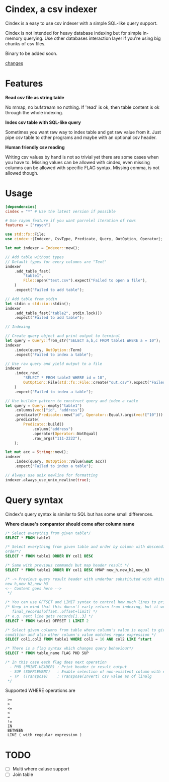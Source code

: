 # Cindex, a csv indexer

Cindex is a easy to use csv indexer with a simple SQL-like query support.

Cindex is not intended for heavy database indexing but for simple in-memory
querying. Use other databases interaction layer if you're using big chunks of
csv files.

Binary to be added soon.

[changes](./docs/change.md)

# Features

**Read csv file as string table**

No mmap, no bufstream no nothing. If 'read' is ok, then table content is ok
through the whole indexing.

**Index csv table with SQL-like query**

Sometimes you want raw way to index table and get raw value from it. Just pipe
csv table to other programs and maybe with an optional csv header.

**Human friendly csv reading**

Writing csv values by hand is not so trivial yet there are some cases when you
have to. Missing values can be allowed with cindex, even missing columns can be
allowed with specific FLAG syntax. Missing comma, is not allowed though.

# Usage

```toml
[dependencies]
cindex = "*" # Use the latest version if possible

# Use rayon feature if you want parrelel iteration of rows
features = ["rayon"]
```

```rust
use std::fs::File;
use cindex::{Indexer, CsvType, Predicate, Query, OutOption, Operator};

let mut indexer = Indexer::new();

// Add table without types
// Default types for every columns are "Text"
indexer
    .add_table_fast(
        "table1",
        File::open("test.csv").expect("Failed to open a file"),
    )
    .expect("Failed to add table");

// Add table from stdin
let stdin = std::io::stdin();
indexer
    .add_table_fast("table2", stdin.lock())
    .expect("Failed to add table");

// Indexing

// Create query object and print output to terminal
let query = Query::from_str("SELECT a,b,c FROM table1 WHERE a = 10");
indexer
    .index(query, OutOption::Term)
    .expect("Failed to index a table");

// Use raw query and yield output to a file
indexer
    .index_raw(
        "SELECT * FROM table2 WHERE id = 10",
        OutOption::File(std::fs::File::create("out.csv").expect("Failed to create a file")),
    )
    .expect("Failed to index a table");

// Use builder pattern to construct query and index a table
let query = Query::empty("table1")
    .columns(vec!["id", "address"])
    .predicate(Predicate::new("id", Operator::Equal).args(vec!["10"]))
    .predicate(
        Predicate::build()
            .column("address")
            .operator(Operator::NotEqual)
            .raw_args("111-2222"),
    );

let mut acc = String::new();
indexer
    .index(query, OutOption::Value(&mut acc))
    .expect("Failed to index a table");

// Always use unix newline for formatting
indexer.always_use_unix_newline(true);
```
# Query syntax

Cindex's query syntax is similar to SQL but has some small differences.

**Where clause's comparator should come after column name**

```SQL
/* Select everythig from given table*/
SELECT * FROM table1

/* Select everything from given table and order by column with descending
order*/
SELECT * FROM table1 ORDER BY col1 DESC

/* Same with previous commands but map header result */
SELECT * FROM table1 ORDER BY col1 DESC HMAP new_h,new_h2,new_h3

/* -> Previous query result header with underbar substituted with whitespaces
new h,new h2,new h3
<-- Content goes here -->
 */

/* You can use OFFSET and LIMIT syntax to control how much lines to print*/
/* Keep in mind that this doesn't early return from indexing, but it works as
   final_records[offset..offset+limit] */
/* e.g. next line gets records[1..3] */
SELECT * FROM table1 OFFSET 1 LIMIT 2

/* Select given columns from table where column's value is equal to given
condition and also other column's value matches regex expression */
SELECT col1,col2 FROM table1 WHERE col1 = 10 AND col2 LIKE ^start

/* There is a flag syntax which changes query behaviour*/
SELECT * FROM table_name FLAG PHD SUP

/* In this case each flag does next operation
  - PHD (PRINT-HEADER) : Print header in result output
  - SUP (SUPPLEMENT)   : Enable selection of non-existent column with empty values
  - TP  (Transpose)    : Transpose(Invert) csv value as of linalg
 */
```

Supported WHERE operations are

```
 >= 
 >
 <=
 <
 =
 !=
 IN
 BETWEEN
 LIKE ( with regeular expression )
```

# TODO
* [ ] Multi where caluse support
* [ ] Join table
